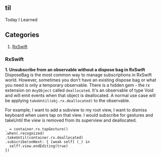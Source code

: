 ## til
Today I Learned

## Categories ##
1. [RxSwift](#rxswift)

### RxSwift
__1. Unsubscribe from an observable without a dispose bag in RxSwift__\
  DisposeBag is the most common way to manage subscriptions in RxSwift world. However, sometimes you don't have an existing dispose bag or what you need is only a temporary observable. There is a hidden gem - the rx extension on `AnyObject` called `deallocated`. It's an observable of type Void and will emit events when that object is deallocated. A normal use case will be applying `takeUntil(obj.rx.deallocated)` to the observable.


  For example, I want to add a subview to my root view, I want to dismiss keyboard when users tap on that view. I would subscribe for gestures and takeUntil the view is removed from its superview and deallocated.
  ```
_ = container.rx.tapGesture()
  .when(.recognized)
  .takeUntil(container.rx.deallocated)
  .subscribe(onNext: { [weak self] (_) in
    self?.view.endEditing(true)
  })
```
